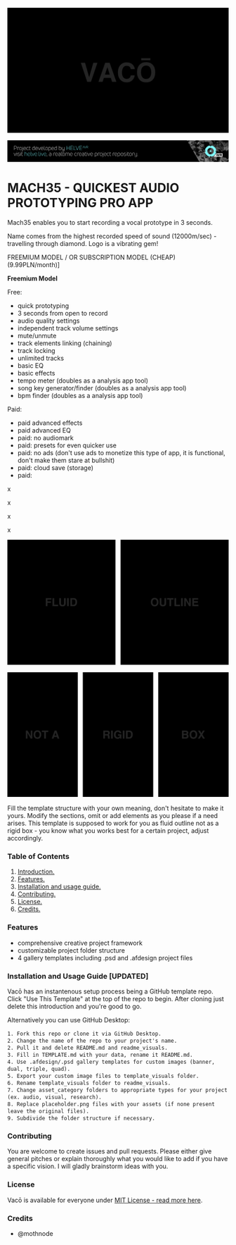 ![Project Banner](/assets/readme_visuals/vaco-banner.png)

[![BANNERTAG](/assets/readme_visuals/helve-banner.png)](http://helve.live)

<a name="intro"></a> 
# MACH35 - QUICKEST AUDIO PROTOTYPING PRO APP
Mach35 enables you to start recording a vocal prototype in 3 seconds. 

Name comes from the highest recorded speed of sound (12000m/sec) - travelling through diamond.
Logo is a vibrating gem!

FREEMIUM MODEL / OR SUBSCRIPTION MODEL (CHEAP) (9.99PLN/month)]

**Freemium Model**

 Free:

- quick prototyping
- 3 seconds from open to record
- audio quality settings
- independent track volume settings
- mute/unmute
- track elements linking (chaining)
- track locking
- unlimited tracks
- basic EQ
- basic effects
- tempo meter (doubles as a analysis app tool)
- song key generator/finder (doubles as a analysis app tool)
- bpm finder (doubles as a analysis app tool)

Paid:

- paid advanced effects
- paid advanced EQ
- paid: no audiomark
- paid: presets for even quicker use
- paid: no ads (don't use ads to monetize this type of app, it is functional, don't make them stare at bullshit)
- paid: cloud save (storage)
- paid: 


x

x

x

x

![GALLERY DUAL](/assets/readme_visuals/vaco-dual-gallery.png)

![GALLERY TRIPLE](/assets/readme_visuals/vaco-triple-gallery.png)

Fill the template structure with your own meaning, don't hesitate to make it yours. Modify the sections, omit or add elements as you please if a need arises. This template is supposed to work for you as fluid outline not as a rigid box - you know what you works best for a certain project, adjust accordingly.

<a name="features"></a>
### Table of Contents
1. [Introduction.](#intro)
2. [Features.](#features)
3. [Installation and usage guide.](#install)
4. [Contributing.](#contribute)
5. [License.](#license)
6. [Credits.](#credits)

### Features
+ comprehensive creative project framework
+ customizable project folder structure 
+ 4 gallery templates including .psd and .afdesign project files

<a name="install"></a>
### Installation and Usage Guide [UPDATED]
Vacō has an instantenous setup process being a GitHub template repo. Click "Use This Template" at the top of the repo to begin.  After cloning just delete this introduction and you're good to go. 

Alternatively you can use GitHub Desktop: 
```
1. Fork this repo or clone it via GitHub Desktop.
2. Change the name of the repo to your project's name.
2. Pull it and delete README.md and readme_visuals.
3. Fill in TEMPLATE.md with your data, rename it README.md. 
4. Use .afdesign/.psd gallery templates for custom images (banner, dual, triple, quad).
5. Export your custom image files to template_visuals folder.
6. Rename template_visuals folder to readme_visuals.
7. Change asset_category folders to appropriate types for your project (ex. audio, visual, research).
8. Replace placeholder.png files with your assets (if none present leave the original files).
9. Subdivide the folder structure if necessary.
```
<a name="contribute"></a>
### Contributing
You are welcome to create issues and pull requests. Please either give general pitches or explain thoroughly what you would like to add if you have a specific vision. I will gladly brainstorm ideas with you.

<a name="license"></a>
### License
Vacō is available for everyone under [MIT License - read more here](https://github.com/mothnode/vaco/blob/master/LICENSE.md).

<a name="credits"></a>
### Credits
+ @mothnode
